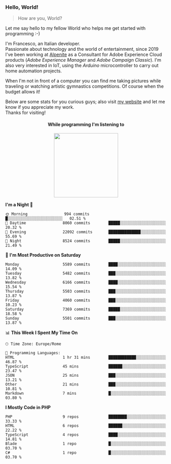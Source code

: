 ### Hello, World!

> How are you, World?

Let me say hello to my fellow World who helps me get started with programming :-)

I'm Francesco, an Italian developer.  
Passionate about technology and the world of entertainment, since 2019 I've been working at [Alpenite](https://www.alpenite.com) as a Consultant for Adobe Experience Cloud products (*Adobe Experience Manager* and *Adobe Campaign Classic*). I'm also very interested in IoT, using the *Arduino* microcontroller to carry out home automation projects.

When I'm not in front of a computer you can find me taking pictures while traveling or watching artistic gymnastics competitions. Of course when the budget allows it!

Below are some stats for you curious guys; also visit [my website](https://www.francescorega.eu) and let me know if you appreciate my work.  
Thanks for visiting!

<div align="center">
  <h4>While programming I'm listening to</h4>
  <a href="https://apps.francescorega.eu/now-playing/11147232609" target="_blank"><img src="https://apps.francescorega.eu/now-playing/11147232609" width="200"></a>
</div>

<!--START_SECTION:waka-->
**I'm a Night 🦉** 

```text
🌞 Morning                994 commits         █░░░░░░░░░░░░░░░░░░░░░░░░   02.51 % 
🌆 Daytime                8060 commits        █████░░░░░░░░░░░░░░░░░░░░   20.32 % 
🌃 Evening                22092 commits       ██████████████░░░░░░░░░░░   55.69 % 
🌙 Night                  8524 commits        █████░░░░░░░░░░░░░░░░░░░░   21.49 % 
```
📅 **I'm Most Productive on Saturday** 

```text
Monday                   5589 commits        ████░░░░░░░░░░░░░░░░░░░░░   14.09 % 
Tuesday                  5482 commits        ███░░░░░░░░░░░░░░░░░░░░░░   13.82 % 
Wednesday                6166 commits        ████░░░░░░░░░░░░░░░░░░░░░   15.54 % 
Thursday                 5503 commits        ███░░░░░░░░░░░░░░░░░░░░░░   13.87 % 
Friday                   4060 commits        ███░░░░░░░░░░░░░░░░░░░░░░   10.23 % 
Saturday                 7369 commits        █████░░░░░░░░░░░░░░░░░░░░   18.58 % 
Sunday                   5501 commits        ███░░░░░░░░░░░░░░░░░░░░░░   13.87 % 
```


📊 **This Week I Spent My Time On** 

```text
🕑︎ Time Zone: Europe/Rome

💬 Programming Languages: 
HTML                     1 hr 31 mins        ████████████░░░░░░░░░░░░░   46.87 % 
TypeScript               45 mins             ██████░░░░░░░░░░░░░░░░░░░   23.47 % 
JSON                     25 mins             ███░░░░░░░░░░░░░░░░░░░░░░   13.21 % 
Other                    21 mins             ███░░░░░░░░░░░░░░░░░░░░░░   10.81 % 
Markdown                 7 mins              █░░░░░░░░░░░░░░░░░░░░░░░░   03.80 % 
```

**I Mostly Code in PHP** 

```text
PHP                      9 repos             ████████░░░░░░░░░░░░░░░░░   33.33 % 
HTML                     6 repos             ██████░░░░░░░░░░░░░░░░░░░   22.22 % 
TypeScript               4 repos             ████░░░░░░░░░░░░░░░░░░░░░   14.81 % 
Blade                    1 repo              █░░░░░░░░░░░░░░░░░░░░░░░░   03.70 % 
C#                       1 repo              █░░░░░░░░░░░░░░░░░░░░░░░░   03.70 % 
```




<!--END_SECTION:waka-->
